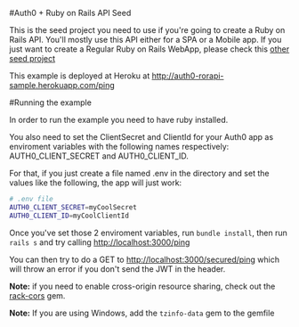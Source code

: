 #Auth0 + Ruby on Rails API Seed

This is the seed project you need to use if you're going to create a Ruby on Rails API. You'll mostly use this API either for a SPA or a Mobile app. If you just want to create a Regular Ruby on Rails WebApp, please check this [other seed project](https://github.com/auth0/omniauth-auth0)

This example is deployed at Heroku at http://auth0-rorapi-sample.herokuapp.com/ping

#Running the example

In order to run the example you need to have ruby installed.

You also need to set the ClientSecret and ClientId for your Auth0 app as enviroment variables with the following names respectively: AUTH0_CLIENT_SECRET and AUTH0_CLIENT_ID.

For that, if you just create a file named .env in the directory and set the values like the following, the app will just work:

````bash
# .env file
AUTH0_CLIENT_SECRET=myCoolSecret
AUTH0_CLIENT_ID=myCoolClientId
````

Once you've set those 2 enviroment variables, run `bundle install`, then run `rails s` and try calling [http://localhost:3000/ping](http://localhost:3000/ping)

You can then try to do a GET to [http://localhost:3000/secured/ping](http://localhost:3000/secured/ping) which will throw an error if you don't send the JWT in the header.

__Note:__ if you need to enable cross-origin resource sharing, check out the [rack-cors](https://github.com/cyu/rack-cors) gem.

__Note:__ If you are using Windows, add the `tzinfo-data` gem to the gemfile
